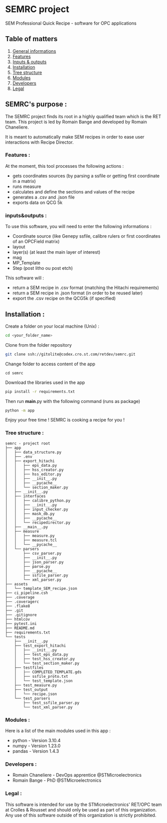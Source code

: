 # SEMRC project
SEM Professional Quick Recipe - software for OPC applications

## Table of matters
1. [General informations](#semrc's-purpose-)
2. [Features](#features-)
3. [Inputs & outputs](#inputs&outputs-)
4. [Installation](#installation-)
5. [Tree structure](#tree-structure-)
6. [Modules](#modules-)
7. [Developers](#developers-)
8. [Legal](#legal-)

## SEMRC's purpose :
The SEMRC project finds its root in a highly qualified team which is the RET team.
This project is led by Romain Bange and developed by Romain Chaneliere.

It is meant to automatically make SEM recipes in order to ease user interactions with Recipe Director.

### Features :
At the moment, this tool processes the following actions :  
* gets coordinates sources (by parsing a ssfile or getting first coordinate in a matrix)
* runs measure
* calculates and define the sections and values of the recipe  
* generates a .csv and .json file  
* exports data on QCG 5k

### inputs&outputs :
To use this software, you will need to enter the following informations :
* Coordinate source (like Genepy ssfile, calibre rulers or first coordinates of an OPCField matrix)
* layout
* layer(s) (at least the main layer of interest)
* mag
* MP_Template
* Step (post litho ou post etch)

This software will :
* return a SEM recipe in .csv format (matching the Hitachi requirements)
* return a SEM recipe in .json format (in order to be reused later)
* export the .csv recipe on the QCG5k (if specified)
<!-- * some documentation (made with sphinx) -->
<!-- * some template in .json format (that should be stored in a DB in order to reuse the created recipe afterwards) -->

## Installation :
Create a folder on your local machine (Unix) : 
```bash
cd <your_folder_name>
```
Clone from the folder repository
```bash
git clone ssh://gitolite@codex.cro.st.com/retdev/semrc.git
```
Change folder to access content of the app  
```
cd semrc
```
Download the libraries used in the app
```bash
pip install -r requirements.txt
```
Then run __main__.py with the following command (runs as package)  
```bash
python -m app
```
Enjoy your free time ! SEMRC is cooking a recipe for you !

### Tree structure :
```
semrc - project root
├── app
│   ├── data_structure.py
│   ├── .env
│   ├── export_hitachi
│   │   ├── eps_data.py
│   │   ├── hss_creator.py
│   │   ├── hss_editor.py
│   │   ├── __init__.py
│   │   ├── __pycache__
│   │   └── section_maker.py
│   ├── __init__.py
│   ├── interfaces
│   │   ├── calibre_python.py
│   │   ├── __init__.py
│   │   ├── input_checker.py
│   │   ├── mask_db.py
│   │   ├── __pycache__
│   │   └── recipedirector.py
│   ├── __main__.py
│   ├── measure
│   │   ├── measure.py
│   │   ├── measure.tcl
│   │   └── __pycache__
│   └── parsers
│       ├── csv_parser.py
│       ├── __init__.py
│       ├── json_parser.py
│       ├── parse.py
│       ├── __pycache__
│       ├── ssfile_parser.py
│       └── xml_parser.py
├── assets
│   └── template_SEM_recipe.json
├── ci_pipeline.csh
├── .coverage
├── .coveragerc
├── .flake8
├── .git
├── .gitignore
├── htmlcov
├── pytest.ini
├── README.md
├── requirements.txt
└── tests
    ├── __init__.py
    ├── test_export_hitachi
    │   ├── __init__.py
    │   ├── test_eps_data.py
    │   ├── test_hss_creator.py
    │   └── test_section_maker.py
    ├── testfiles
    │   ├── COMPLETED_TEMPLATE.gds
    │   ├── ssfile_proto.txt
    │   └── test_template.json
    ├── test_measure.py
    ├── test_output
    │   └── recipe.json
    └── test_parsers
        ├── test_ssfile_parser.py
        └── test_xml_parser.py
```

### Modules :
Here is a list of the main modules used in this app :
* python - Version 3.10.4  
* numpy - Version 1.23.0
* pandas - Version 1.4.3
<!-- * re - Version ? 2022.4.24 -->
<!-- * pathlib - Version ? -->
<!-- * subprocess - Version ? -->

### Developers :
* Romain Chaneliere - DevOps apprentice @STMicroelectronics
* Romain Bange - PhD @STMicroelectronics

### Legal :
This software is intended for use by the STMicroelectronics' RET/OPC team at Crolles & Rousset and should only be used as part of this organization. Any use of this software outside of this organization is strictly prohibited.

<!-- STMicroelectronics assumes no liability for any damages resulting from the use of this software outside of its intended purpose. -->